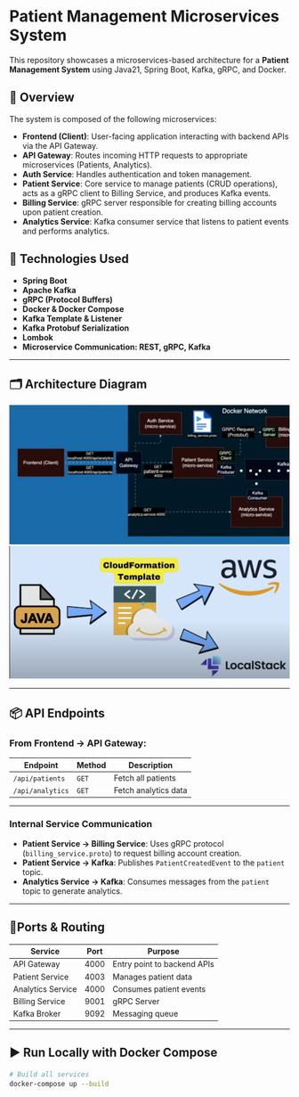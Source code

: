 # Patient Management Microservices System

This repository showcases a microservices-based architecture for a **Patient Management System** using Java21, Spring Boot, Kafka, gRPC, and Docker.

## 🧠 Overview

The system is composed of the following microservices:

- **Frontend (Client)**: User-facing application interacting with backend APIs via the API Gateway.
- **API Gateway**: Routes incoming HTTP requests to appropriate microservices (Patients, Analytics).
- **Auth Service**: Handles authentication and token management.
- **Patient Service**: Core service to manage patients (CRUD operations), acts as a gRPC client to Billing Service, and produces Kafka events.
- **Billing Service**: gRPC server responsible for creating billing accounts upon patient creation.
- **Analytics Service**: Kafka consumer service that listens to patient events and performs analytics.

## 🔧 Technologies Used

- **Spring Boot**
- **Apache Kafka**
- **gRPC (Protocol Buffers)**
- **Docker & Docker Compose**
- **Kafka Template & Listener**
- **Kafka Protobuf Serialization**
- **Lombok**
- **Microservice Communication: REST, gRPC, Kafka**

---

## 🗂️ Architecture Diagram

![System Architecture](/diagram.png)
![Cloud Deployment](/cloudDeploy_diagram.png)

---

## 📦 API Endpoints

### From Frontend → API Gateway:

| Endpoint                        | Method | Description                       |
|---------------------------------|--------|-----------------------------------|
| `/api/patients`                | `GET`  | Fetch all patients                |
| `/api/analytics`               | `GET`  | Fetch analytics data              |

---

### Internal Service Communication

- **Patient Service → Billing Service**: Uses gRPC protocol (`billing_service.proto`) to request billing account creation.
- **Patient Service → Kafka**: Publishes `PatientCreatedEvent` to the `patient` topic.
- **Analytics Service → Kafka**: Consumes messages from the `patient` topic to generate analytics.

---

## 📍Ports & Routing

| Service            | Port  | Purpose                        |
|--------------------|-------|--------------------------------|
| API Gateway        | 4000  | Entry point to backend APIs    |
| Patient Service    | 4003  | Manages patient data           |
| Analytics Service  | 4000  | Consumes patient events        |
| Billing Service    | 9001  | gRPC Server                    |
| Kafka Broker       | 9092  | Messaging queue                |

---

## ▶️ Run Locally with Docker Compose

```bash
# Build all services
docker-compose up --build